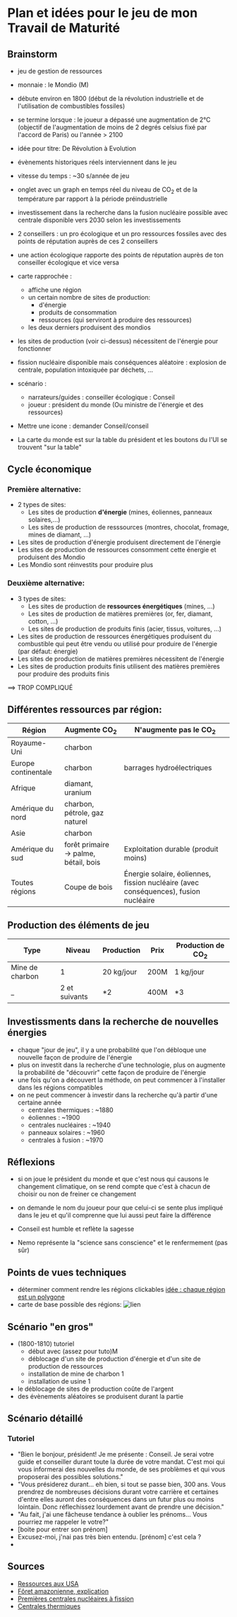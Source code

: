 # Plan et idées pour le jeu de mon Travail de Maturité

## Brainstorm

- jeu de gestion de ressources

- monnaie : le Mondio (M)

- débute environ en 1800 (début de la révolution industrielle et de l'utilisation de combustibles fossiles)

- se termine lorsque : le joueur a dépassé une augmentation de 2°C (objectif de l'augmentation de moins de 2 degrés celsius fixé par l'accord de Paris) ou l'année > 2100

- idée pour titre: De Révolution à Evolution

- évènements historiques réels interviennent dans le jeu

- vitesse du temps : ~30 s/année de jeu



- onglet avec un graph en temps réel du niveau de CO<sub>2</sub> et de la température par rapport à la période préindustrielle

- investissement dans la recherche dans la fusion nucléaire possible avec centrale disponible vers 2030 selon les investissements

- 2 conseillers : un pro écologique et un pro ressources fossiles avec des points de réputation auprès de ces 2 conseillers
- une action écologique rapporte des points de réputation auprès de ton conseiller écologique et vice versa 

- carte rapprochée : 
	- affiche une région 
    - un certain nombre de sites de production:
	   - d'énergie 
	   - produits de consommation 
	   - ressources (qui serviront à produire des ressources)
	- les deux derniers produisent des mondios

- les sites de production (voir ci-dessus) nécessitent de l'énergie pour fonctionner

- fission nucléaire disponible mais conséquences aléatoire : explosion de centrale, population intoxiquée par déchets, ...

- scénario :
    - narrateurs/guides : conseiller écologique : Conseil
    - joueur : président du monde (Ou ministre de l'énergie et des ressources)

- Mettre une icone : demander Conseil/conseil 

- La carte du monde est sur la table du président et les boutons du l'UI se trouvent "sur la table"


## Cycle économique

### Première alternative:

- 2 types de sites:
    - Les sites de production **d'énergie** (mines, éoliennes, panneaux solaires,...)
    - Les sites de production de resssources (montres, chocolat, fromage, mines de diamant, ...)
- Les sites de production d'énergie produisent directement de l'énergie
- Les sites de production de ressources consomment cette énergie et produisent des Mondio
- Les Mondio sont réinvestits pour produire plus


### Deuxième alternative:

- 3 types de sites:
    - Les sites de production de **ressources énergétiques** (mines, ...)
    - Les sites de production de matières premières (or, fer, diamant, cotton, ...)
    - Les sites de production de produits finis (acier, tissus, voitures, ...)
- Les sites de production de ressources énergétiques produisent du combustible qui peut être vendu ou utilisé pour produire de l'énergie (par défaut: énergie)
- Les sites de production de matières premières nécessitent de l'énergie
- Les sites de production produits finis utilisent des matières premières pour produire des produits finis

==> TROP COMPLIQUÉ

## Différentes ressources par région:

Région | Augmente CO<sub>2</sub> | N'augmente pas le CO<sub>2</sub>
-------|-------------------------|-------------------------
Royaume-Uni | charbon | 
Europe continentale | charbon | barrages hydroélectriques
Afrique | diamant, uranium |
Amérique du nord | charbon, pétrole, gaz naturel | 
Asie | charbon |
Amérique du sud | forêt primaire → palme, bétail, bois | Exploitation durable (produit moins)
Toutes régions | Coupe de bois | Énergie solaire, éoliennes, fission nucléaire (avec conséquences), fusion nucléaire


## Production des éléments de jeu

Type | Niveau | Production | Prix | Production de CO<sub>2</sub>
-----|--------|------------|------|-------------------------
Mine de charbon | 1 | 20 kg/jour | 200M | 1 kg/jour
 _ | 2 et suivants | *2 | 400M | *3


 ## Investissments dans la recherche de nouvelles énergies

 - chaque "jour de jeu", il y a une probabilité que l'on débloque une nouvelle façon de produire de l'énergie
 - plus on investit dans la recherche d'une technologie, plus on augmente la probabilité de "découvrir" cette façon de produire de l'énergie
 - une fois qu'on a découvert la méthode, on peut commencer à l'installer dans les régions compatibles
 - on ne peut commencer à investir dans la recherche qu'à partir d'une certaine année
 	- centrales thermiques : ~1880
    - éoliennes : ~1900
 	- centrales nucléaires : ~1940
    - panneaux solaires : ~1960
 	- centrales à fusion : ~1970



## Réflexions

- si on joue le président du monde et que c'est nous qui causons le changement climatique, on se rend compte que c'est à chacun de choisir ou non de freiner ce changement

- on demande le nom du joueur pour que celui-ci se sente plus impliqué dans le jeu et qu'il comprenne que lui aussi peut faire la différence

- Conseil est humble et reflète la sagesse
- Nemo représente la "science sans conscience" et le renfermement (pas sûr)


## Points de vues techniques

- déterminer comment rendre les régions clickables [idée : chaque région est un polygone](http://phaser.io/examples/v2/geometry/polygon-contains)
- carte de base possible des régions: ![lien](http://www.worldometers.info/img/7-continents-of-the-world.gif)


## Scénario "en gros"

- (1800-1810) tutoriel
	- début avec (assez pour tuto)M
	- déblocage d'un site de production d'énergie et d'un site de production de ressources 
	- installation de mine de charbon 1
	- installation de usine 1
- le déblocage de sites de production coûte de l'argent 
- des évènements aléatoires se produisent durant la partie


## Scénario détaillé

### Tutoriel

- "Bien le bonjour, président! Je me présente : Conseil. Je serai votre guide et conseiller durant toute la durée de votre mandat. C'est moi qui vous informerai des nouvelles du monde, de ses problèmes et qui vous proposerai  des possibles solutions."
- "Vous présiderez durant... eh bien, si tout se passe bien, 300 ans. Vous prendrez de nombreuses décisions durant votre carrière et certaines d'entre elles auront des conséquences dans un futur plus ou moins lointain. Donc réflechissez lourdement avant de prendre une décision."
- "Au fait, j'ai une fâcheuse tendance à oublier les prénoms... Vous pourriez me rappeler le votre?"
- [boite pour entrer son prénom]
- Excusez-moi, j'nai pas très bien entendu. [prénom] c'est cela ?
- 




## Sources
- [Ressources aux USA](https://fr.wikipedia.org/wiki/%C3%89tats-Unis#Situation_g.C3.A9n.C3.A9rale)
- [Fôret amazonienne, explication](https://www.notre-planete.info/actualites/actu_891_causes_solutions_deforestation.php)
- [Premières centrales nucléaires à fission](https://fr.wikipedia.org/wiki/Centrale_nucl%C3%A9aire#Ann.C3.A9es_1950_:_premi.C3.A8res_centrales)
- [Centrales thermiques](https://fr.wikipedia.org/wiki/Centrale_thermique#Centrales_.C3.A0_turbines_.C3.A0_combustion)